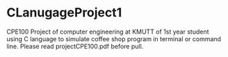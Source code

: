 # CLanugageProject1
CPE100 Project of computer engineering at KMUTT of 1st year student using C language to simulate coffee shop program in terminal or command line. Please read projectCPE100.pdf before pull.
